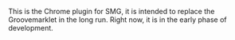 This is the Chrome plugin for SMG, it is intended to replace the Groovemarklet in the long run. Right now, it is in the early phase of development.